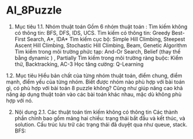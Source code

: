 # AI_8Puzzle
1. Mục tiêu
1.1. Nhóm thuật toán
Gồm 6 nhóm thuật toán :
  Tìm kiếm không có thông tin: BFS, DFS, IDS, UCS.
  Tìm kiếm có thông tin: Greedy Best-First Search, A*, IDA*
  Tìm kiếm cục bộ: Simple Hill Climbing, Steepest Ascent Hill Climbing, Stochastic Hill Climbing, Beam, Genetic Algorithm
  Tìm kiếm trong môi trường phức tạp: And-Or Search, Belief  (thay thế bằng dynamic ) , Partially
  Tìm kiếm trong môi trường ràng buộc: Kiểm thử, Backtracking, AC-3
  Học tăng cường: Q-Learning

1.2. Mục tiêu 
Hiểu bản chất của từng nhóm thuật toán, điểm chung, điểm mạnh, điểm yếu của từng nhóm.
Biết được nhóm nào phù hợp với bài toán gì, có phù hợp với bài toán 8 puzzle không?
Cũng như giúp nâng cao khả năng áp dụng thuật toán vào các bài toán khác nhau, mặc dù không phù hợp với nó.

2. Nội dung
2.1. Các thuật toán tìm kiếm không có thông tin
Các thành phần chính bao gồm mảng hai chiều: trạng thái bắt đầu và kết thúc, và solution. Cấu trúc lưu trữ các trạng thái đã duyệt qua như queue, stack.
BFS:
